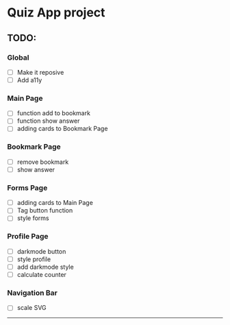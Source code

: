 # Quiz App project

## TODO:

### Global

- [ ] Make it reposive
- [ ] Add a11y

### Main Page

- [ ] function add to bookmark
- [ ] function show answer
- [ ] adding cards to Bookmark Page

### Bookmark Page

- [ ] remove bookmark
- [ ] show answer

### Forms Page

- [ ] adding cards to Main Page
- [ ] Tag button function
- [ ] style forms

### Profile Page

- [ ] darkmode button
- [ ] style profile
- [ ] add darkmode style
- [ ] calculate counter

### Navigation Bar

- [ ] scale SVG

---
